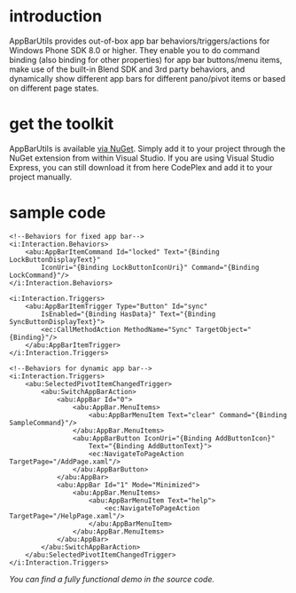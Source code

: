 introduction
===========

AppBarUtils provides out-of-box app bar behaviors/triggers/actions for Windows Phone SDK 8.0 or higher. They enable you to do command binding (also binding for other properties) for app bar buttons/menu items, make use of the built-in Blend SDK and 3rd party behaviors, and dynamically show different app bars for different pano/pivot items or based on different page states.

get the toolkit
===========

AppBarUtils is available [via NuGet](http://nuget.org/packages/AppBarUtils). Simply add it to your project through the NuGet extension from within Visual Studio. If you are using Visual Studio Express, you can still download it from here CodePlex and add it to your project manually.

sample code
===========

```
<!--Behaviors for fixed app bar-->
<i:Interaction.Behaviors>
    <abu:AppBarItemCommand Id="locked" Text="{Binding LockButtonDisplayText}"
        IconUri="{Binding LockButtonIconUri}" Command="{Binding LockCommand}"/>
</i:Interaction.Behaviors>

<i:Interaction.Triggers>
    <abu:AppBarItemTrigger Type="Button" Id="sync" 
        IsEnabled="{Binding HasData}" Text="{Binding SyncButtonDisplayText}">
        <ec:CallMethodAction MethodName="Sync" TargetObject="{Binding}"/>
    </abu:AppBarItemTrigger>
</i:Interaction.Triggers>

<!--Behaviors for dynamic app bar-->
<i:Interaction.Triggers>
    <abu:SelectedPivotItemChangedTrigger>
        <abu:SwitchAppBarAction>
            <abu:AppBar Id="0">
                <abu:AppBar.MenuItems>
                    <abu:AppBarMenuItem Text="clear" Command="{Binding SampleCommand}"/>
                </abu:AppBar.MenuItems>
                <abu:AppBarButton IconUri="{Binding AddButtonIcon}"
                    Text="{Binding AddButtonText}">
                    <ec:NavigateToPageAction TargetPage="/AddPage.xaml"/>
                </abu:AppBarButton>
            </abu:AppBar>
            <abu:AppBar Id="1" Mode="Minimized">
                <abu:AppBar.MenuItems>
                    <abu:AppBarMenuItem Text="help">
                        <ec:NavigateToPageAction TargetPage="/HelpPage.xaml"/>
                    </abu:AppBarMenuItem>
                </abu:AppBar.MenuItems>
            </abu:AppBar>
        </abu:SwitchAppBarAction>
    </abu:SelectedPivotItemChangedTrigger>
</i:Interaction.Triggers>
```
*You can find a fully functional demo in the source code.*
